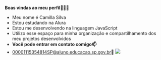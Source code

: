 **Boas vindas ao meu perfil💙💙🖤**
- Meu nome é Camilla Silva
- Estou estudando na Alura
- Estou me desenvolvendo na linguagem JavaScript
- Utilizo esse espaço para minha organização e compartilhamento dos meu projetos desenvolvidos
- **Você pode entrar em contato comigo📫**
- 00001115354814SP@aluno.educacao.sp.gov.br🥇
![](https://giphy.com/clips/instagram-viral-its-gone-paOSiDVlvoIdldEuJ6)

